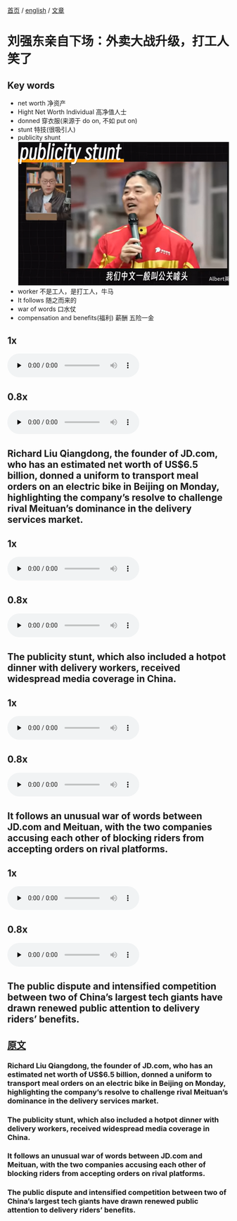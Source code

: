 [首页](https://printjs.github.io/blog) / [english](https://printjs.github.io/blog/docs/english) / [文章](https://printjs.github.io/blog/docs/english/course_speak)

# 刘强东亲自下场：外卖大战升级，打工人笑了

## Key words
- net worth 净资产
- Hight Net Worth Individual 高净值人士
- donned 穿衣服(来源于 do on, 不如 put on)
- stunt 特技(很吸引人)
- publicity shunt ![公关噱头](image.png)
- worker 不是工人，是打工人，牛马
- It follows 随之而来的
- war of words 口水仗
- compensation and benefits(福利) 薪酬 五险一金

## 1x
<audio id="audio" controls="" preload="none">
    <source id="mp3" src="./audio_1_1.wav">
</audio>

## 0.8x
<audio id="audio" controls="" preload="none">
    <source id="mp3" src="./audio_1_0.8.wav">
</audio>

## Richard Liu Qiangdong, the founder of JD.com, who has an estimated net worth of US$6.5 billion, donned a uniform to transport meal orders on an electric bike in Beijing on Monday, highlighting the company’s resolve to challenge rival Meituan’s dominance in the delivery services market.

## 1x
<audio id="audio" controls="" preload="none">
    <source id="mp3" src="./audio_2_1.wav">
</audio>

## 0.8x
<audio id="audio" controls="" preload="none">
    <source id="mp3" src="./audio_2_0.8.wav">
</audio>

## The publicity stunt, which also included a hotpot dinner with delivery workers, received widespread media coverage in China.

## 1x
<audio id="audio" controls="" preload="none">
    <source id="mp3" src="./audio_3_1.wav">
</audio>

## 0.8x
<audio id="audio" controls="" preload="none">
    <source id="mp3" src="./audio_3_0.8.wav">
</audio>

## It follows an unusual war of words between JD.com and Meituan, with the two companies accusing each other of blocking riders from accepting orders on rival platforms.

## 1x
<audio id="audio" controls="" preload="none">
    <source id="mp3" src="./audio_4_1.wav">
</audio>

## 0.8x
<audio id="audio" controls="" preload="none">
    <source id="mp3" src="./audio_4_0.8.wav">
</audio>

## The public dispute and intensified competition between two of China’s largest tech giants have drawn renewed public attention to delivery riders’ benefits.

## [原文](https://www.bilibili.com/video/BV1YkL8zcEnw?t=305.8)

### Richard Liu Qiangdong, the founder of JD.com, who has an estimated net worth of US$6.5 billion, donned a uniform to transport meal orders on an electric bike in Beijing on Monday, highlighting the company’s resolve to challenge rival Meituan’s dominance in the delivery services market.
 
### The publicity stunt, which also included a hotpot dinner with delivery workers, received widespread media coverage in China.
### It follows an unusual war of words between JD.com and Meituan, with the two companies accusing each other of blocking riders from accepting orders on rival platforms.
### The public dispute and intensified competition between two of China’s largest tech giants have drawn renewed public attention to delivery riders’ benefits.